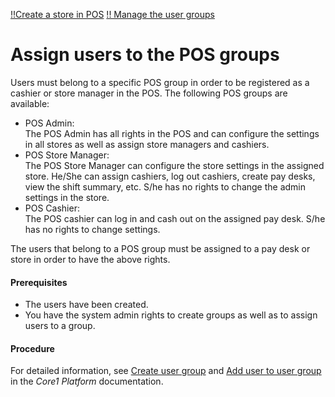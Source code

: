 [!!Create a store in POS](./06_CreateStore.md)
[!! Manage the user groups](../../Core1/AdministratingCore1/03_ManageGroups.md)



# Assign users to the POS groups

Users must belong to a specific POS group in order to be registered as a cashier or store manager in the POS.
The following POS groups are available:
- POS Admin:  
    The POS Admin has all rights in the POS and can configure the settings in all stores as well as assign store managers and cashiers.
- POS Store Manager:   
    The POS Store Manager can configure the store settings in the assigned store. He/She can assign cashiers, log out cashiers, create pay desks, view the shift summary, etc. S/he has no rights to change the admin settings in the store.
- POS Cashier:   
    The POS cashier can log in and cash out on the assigned pay desk. S/he has no rights to change settings.

The users that belong to a POS group must be assigned to a pay desk or store in order to have the above rights.


#### Prerequisites

- The users have been created.
- You have the system admin rights to create groups as well as to assign users to a group.


#### Procedure

For detailed information, see [Create user group](../../Core1/AdministratingCore1/03_ManageGroups.md#create-user-group) and [Add user to user group](../../Core1/AdministratingCore1/03_ManageGroups.md#add-user-to-user-group) in the *Core1 Platform* documentation.

